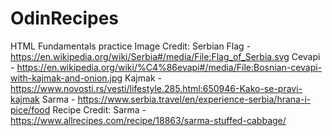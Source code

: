 # OdinRecipes
HTML Fundamentals practice 
Image Credit:
Serbian Flag - https://en.wikipedia.org/wiki/Serbia#/media/File:Flag_of_Serbia.svg
Cevapi - https://en.wikipedia.org/wiki/%C4%86evapi#/media/File:Bosnian-cevapi-with-kajmak-and-onion.jpg
Kajmak - https://www.novosti.rs/vesti/lifestyle.285.html:650946-Kako-se-pravi-kajmak
Sarma - https://www.serbia.travel/en/experience-serbia/hrana-i-pice/food
Recipe Credit:
Sarma - https://www.allrecipes.com/recipe/18863/sarma-stuffed-cabbage/
